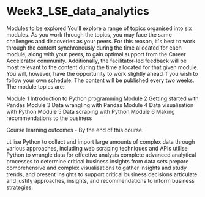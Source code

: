 # Week3_LSE_data_analytics

Modules to be explored 
You’ll explore a range of topics organised into six modules. As you work through the topics, you may face the same challenges and discoveries as your peers. For this reason, it's best to work through the content synchronously during the time allocated for each module, along with your peers, to gain optimal support from the Career Accelerator community. Additionally, the facilitator-led feedback will be most relevant to the content during the time allocated for that given module. You will, however, have the opportunity to work slightly ahead if you wish to follow your own schedule. The content will be published every two weeks. The module topics are:

Module 1
Introduction to Python programming 
Module 2
Getting started with Pandas
Module 3
Data wrangling with Pandas
Module 4
Data visualisation with Python
Module 5
Data scraping with Python
Module 6
Making recommendations to the business

Course learning outcomes - By the end of this course. 

utilise Python to collect and import large amounts of complex data through various approaches, including web scraping techniques and APIs
utilise Python to wrangle data for effective analysis
complete advanced analytical processes to determine critical business insights from data sets
prepare comprehensive and complex visualisations to gather insights and study trends, and present insights to support critical business decisions
articulate and justify approaches, insights, and recommendations to inform business strategies.
